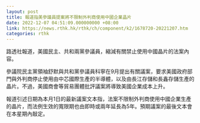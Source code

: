 ```yaml
---
layout: post
title: 報道指美參議員提案將不限制外判商使用中國企業晶片
date: 2022-12-07 04:51:09.000000000 +08:00
link: https://news.rthk.hk/rthk/ch/component/k2/1678720-20221207.htm
categories: rthk
---
```


路透社報道，美國民主、共和兩黨參議員，縮減有關禁止使用中國晶片的法案內容。

參議院民主黨領袖舒默與共和黨參議員科寧在9月提出有關議案，要求美國政府部門與外判商停止使用由中芯國際生產的半導體，以及由長江存儲和長鑫存儲生產的晶片。不過，美國商會等貿易團體批評議案將導致美國企業成本上升。

報道引述日期為本月1日的最新議案文本指，法案不限制外判商使用中國企業生產的晶片，而法例生效的寬限期也由即時或兩年延長為5年。預期議案的最後文本會在本星期內敲定。

